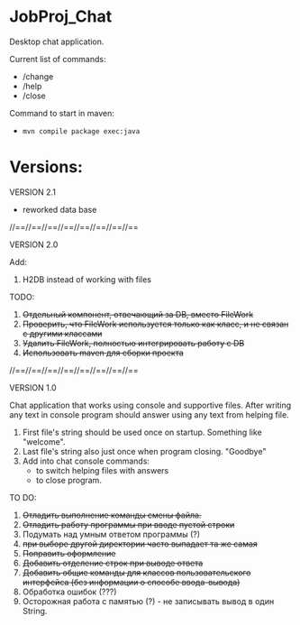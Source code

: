 # JobProj_Chat
Desktop chat application.

Current list of commands:
- /change
- /help
- /close

Command to start in maven:
* `mvn compile package exec:java` 

# Versions:

VERSION 2.1
 - reworked data base

//==//==//==//==//==//==//==//==

VERSION 2.0

Add:
1. H2DB instead of working with files

TODO:
1. <del>Отдельный компонент, отвечающий за DB, вместо FileWork</del>
2. <del>Проверить, что FileWork используется только как класс, и не связан с другими классами</del>
3. <del>Удалить FileWork, полностью интегрировать работу с DB</del>
4. <del>Использовать maven для сборки проекта</del>

//==//==//==//==//==//==//==//==

VERSION 1.0

Chat application that works using console and supportive files. After writing any text in console program should answer using any text from helping file.

1. First file's string should be used once on startup. Something like "welcome".
2. Last file's string also just once when program closing. "Goodbye"
3. Add into chat console commands:
    - to switch helping files with answers
    - to close program.
    
TO DO:
1. <del>Отладить выполнение команды смены файла.</del>
2. <del>Отладить работу программы при вводе пустой строки</del>
3. Подумать над умным ответом программы (?)
4. <del>при выборе другой директории часто выпадает та же самая</del>
5. <del>Поправить оформление</del>
6. <del>Добавить отделение строк при выводе ответа</del>
7. <del>Добавить общие команды для классов пользовательского интерфейса (без информации о способе ввода-вывода)</del>
8. Обработка ошибок (???)
9. Осторожная работа с памятью (?) - не записывать вывод в один String.